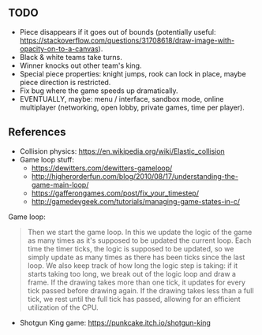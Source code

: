 ## TODO
* Piece disappears if it goes out of bounds (potentially useful: https://stackoverflow.com/questions/31708618/draw-image-with-opacity-on-to-a-canvas).
* Black & white teams take turns.
* Winner knocks out other team's king.
* Special piece properties: knight jumps, rook can lock in place, maybe piece direction is restricted.
* Fix bug where the game speeds up dramatically.
* EVENTUALLY, maybe: menu / interface, sandbox mode, online multiplayer (networking, open lobby, private games, time per player).

## References
* Collision physics: <https://en.wikipedia.org/wiki/Elastic_collision>
* Game loop stuff:
  - <https://dewitters.com/dewitters-gameloop/>
  - <http://higherorderfun.com/blog/2010/08/17/understanding-the-game-main-loop/>
  - <https://gafferongames.com/post/fix_your_timestep/>
  - <http://gamedevgeek.com/tutorials/managing-game-states-in-c/>

Game loop:

> Then we start the game loop. In this we update the logic of the game as many times as it's supposed to be updated the current loop. Each time the timer ticks, the logic is supposed to be updated, so we simply update as many times as there has been ticks since the last loop. We also keep track of how long the logic step is taking: if it starts taking too long, we break out of the logic loop and draw a frame. If the drawing takes more than one tick, it updates for every tick passed before drawing again. If the drawing takes less than a full tick, we rest until the full tick has passed, allowing for an efficient utilization of the CPU. 
* Shotgun King game: <https://punkcake.itch.io/shotgun-king>
